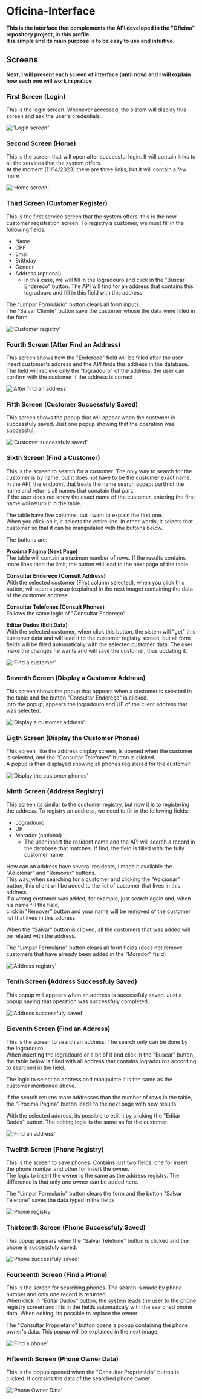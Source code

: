 # Oficina-Interface

**This is the interface that complements the API developed in the "Oficina" repository project, in this profile.  
It is simple and its main purpose is to be easy to use and intuitive.**

## Screens

**Next, I will present each screen of interface (until now) and I will explain how each one will work in pratice**

### First Screen (Login)

This is the login screen. Whenever accessed, the sistem will display this screen and ask the user's credentials.

!["Login screen"](/src/README_images/Login.png)

### Second Screen (Home)

This is the screen that will open after successful login. It will contain links to all the services that the system offers.  
At the moment (11/14/2023) there are three links, but it will contain a few more

!['Home screen'](/src/README_images/Inicial.png)

### Third Screen (Customer Register)

This is the first service screen that the system offers. this is the new customer registration screen. To registry a customer, we must fill in the following fields:
- Name
- CPF
- Email
- Brithday
- Gender
- Address (optional)
  - In this case, we will fill in the logradouro and click in the "Buscar Endereço" button.
    The API will find for an address that contains this logradouro and fill in this field with this address

The "Limpar Formulário" button clears all form inputs.  
The "Salvar Cliente" button save the customer whose the data were filled in the form

!['Customer registry'](/src/README_images/Cadastrar%20Clientes.png)

### Fourth Screen (After Find an Address)

This screen shows how the "Endereco" field will be filled after the user insert customer's address and the API finds this address in the database.  
The field will recieve only the "logradouro" of the address, the user can confirm with the customer if the address is correct

!['After find an address'](/src/README_images/Pós%20busca%20de%20endereço.png)

### Fifth Screen (Customer Successfuly Saved)

This screen shows the popup that will appear when the customer is successfuly saved. Just one popup showing that the operation was successful.

!['Customer successfuly saved'](/src/README_images/Cliente%20salvo%20com%20sucesso.png)

### Sixth Screen (Find a Customer)

This is the screen to search for a customer. The only way to search for the customer is by name, but it does not have to be the customer exact name.  
In the API, the endpoint that treats the name search accept parth of the name and returns all names that conatain that part.  
If the user does not know the exact name of the customer, entering the first name will return it in the table.

The table have five columns, but i want to explain the first one.  
When you click on it, it selects the entire line. In other words, it selects that customer so that it can be manipulated with the buttons below.

The buttons are:

**Proxima Página (Next Page)**  
The table will contain a maximun number of rows. If the results contains more lines than the limit, the button will lead to the next page of the table.

**Consultar Endereço (Consult Address)**  
With the selected customer (First column selected), when you click this button, will open a popup (explained in the next image) containing the data of the customer address

**Consultar Telefones (Consult Phones)**  
Follows the same logic of "Consultar Endereço"

**Editar Dados (Edit Data)**  
With the selected customer, when click this button, the sistem will "get" this customer data and will lead it to the customer registry screen, but all form fields will be filled automatically
with the selected customer data. The user make the changes he wants and will save the customer, thus updating it.

!['Find a customer'](/src/README_images/Buscar%20clientes.png)

### Seventh Screen (Display a Customer Address)

This screen shows the popup that appears when a customer is selected in the table and the button "Consultar Endereço" is clicked.  
Into the popup, appears the logradouro and UF of the client address that was selected.

!['Display a customer address'](/src/README_images/Exibição%20endereço%20de%20um%20cliente.png)

### Eigth Screen (Display the Customer Phones)

This screen, like the address display screen, is opened when the customer is selected, and the "Consultar Telefones" button is clicked.  
A popup is than displayed showing all phones registered for the customer.

!['Display the customer phones'](/src/README_images/Exibição%20telefone%20de%20um%20cliente.png)

### Ninth Screen (Address Registry)

This screen its similar to the customer registry, but now it is to registering the address. To registry an address, we need to fill in the following fields:
- Logradouro
- UF
- Morador (optional)
  - The user insert the resident name and the API will search a record in the database that matches. If find, the field is filled with the fully customer name.

How can an address have several residents, I made it available the "Adicionar" and "Remover" buttons.  
This way, when searching for a customer and clicking the "Adicionar" button, this client will be added to the list of customer that lives in this address.  
If a wrong customer was added, for example, just search again and, when his name fill the field,  
click in "Remover" button and your name will be removed of the customer list that lives in this address.

When the "Salvar" button is clicked, all the customers that was added will be related with the address.

The "Limpar Formulário" button clears all form fields (does not remove customers that have already been added in the "Morador" field)

!['Address registry'](/src/README_images/Cadastrar%20endereços.png)

### Tenth Screen (Address Successfuly Saved)

This popup will appears when an address is successfuly saved. Just a popup saying that operation was successfuly completed.

!['Address successfuly saved'](/src/README_images/Endereço%20salvo%20com%20sucesso.png)

### Eleventh Screen (Find an Address)

This is the screen to search an address. The search only can be done by the logradouro.  
When inserting the logradouro or a bit of it and click in the "Buscar" button, the table below is filled with all address that contains logradouros
according to searched in the field.

The logic to select an address and manipulate it is the same as the customer mentioned above.

If the search returns more addresses than the number of rows in the table, the "Proxima Pagina" button leads to the next page with new results.

With the selected address, its possible to edit it by clicking the "Editar Dados" button. The editing logic is the same as for the customer.

!['Find an address'](/src/README_images/Buscar%20endereço.png)

### Twelfth Screen (Phone Registry)

This is the screen to save phones. Contains just two fields, one for insert the phone number and other for insert the owner.  
The logic to insert the owner is the same as the address registry. The difference is that only one owner can be added here.

The "Limpar Formulario" button clears the form and the button "Salvar Telefone" saves the data typed in the fields

!['Phone registry'](/src/README_images/Cadastrar%20telefones.png)

### Thirteenth Screen (Phone Successfuly Saved)

This popup appears when the "Salvar Telefone" button is clicked and the phone is successfuly saved.

!['Phone successfuly saved'](/src/README_images/Telefone%20salvo%20com%20sucesso.png)

### Fourteenth Screen (Find a Phone)

This is the screen for searching phones. The search is made by phone number and only one record is returned.  
When click in "Editar Dados" button, the system leads the user to the phone registry screen and fills in the fields automaticaly
with the searched phone data. When editing, its possible to replace the owner.

The "Consultar Proprietário" button opens a popup containing the phone owner's data.
This popup will be explained in the next image.

!['Find a phone'](/src/README_images/Buscar%20telefone.png)

### Fifteenth Screen (Phone Owner Data)

This is the popup opened when the "Consultar Proprietário" button is clicked. It contains the data of the searched phone owner.

!['Phone Owner Data'](/src/README_images/Consultar%20proprietário%20telefone.png)